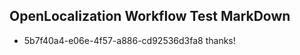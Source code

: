 ## OpenLocalization Workflow Test MarkDown
* 5b7f40a4-e06e-4f57-a886-cd92536d3fa8 thanks!

<!--HONumber=Jul16_HO3-->



